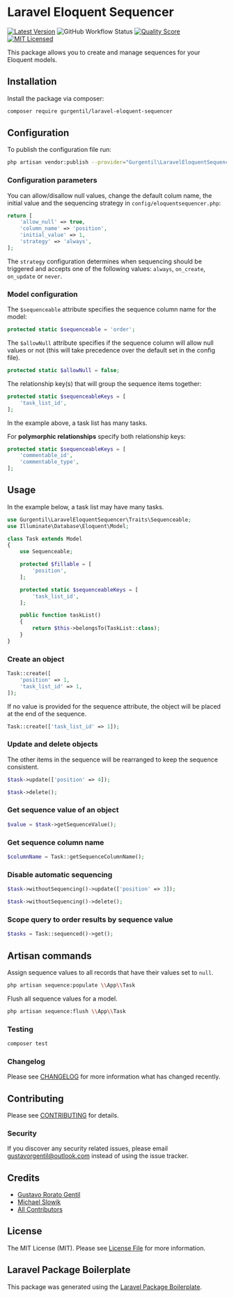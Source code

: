 # Laravel Eloquent Sequencer

[![Latest Version](https://img.shields.io/github/release/gurgentil/laravel-eloquent-sequencer.svg?style=flat-square)](https://github.com/gurgentil/laravel-eloquent-sequencer/releases)
![GitHub Workflow Status](https://img.shields.io/github/workflow/status/gurgentil/laravel-eloquent-sequencer/run-tests?label=tests)
[![Quality Score](https://img.shields.io/scrutinizer/g/gurgentil/laravel-eloquent-sequencer.svg?style=flat-square)](https://scrutinizer-ci.com/g/gurgentil/laravel-eloquent-sequencer)
[![MIT Licensed](https://img.shields.io/badge/license-MIT-brightgreen.svg?style=flat-square)](LICENSE.md)

This package allows you to create and manage sequences for your Eloquent models.

## Installation

Install the package via composer:

```bash
composer require gurgentil/laravel-eloquent-sequencer
```

## Configuration

To publish the configuration file run:

```bash
php artisan vendor:publish --provider="Gurgentil\LaravelEloquentSequencer\LaravelEloquentSequencerServiceProvider"
```

### Configuration parameters

You can allow/disallow null values, change the default colum name, the initial value and the sequencing strategy in `config/eloquentsequencer.php`:

```php
return [
    'allow_null' => true,
    'column_name' => 'position',
    'initial_value' => 1,
    'strategy' => 'always',
];
```

The `strategy` configuration determines when sequencing should be triggered and accepts one of the following values: `always`, `on_create`, `on_update` or `never`.


### Model configuration

The `$sequenceable` attribute specifies the sequence column name for the model:

```php
protected static $sequenceable = 'order';
```

The `$allowNull` attribute specifies if the sequence column will allow null values or not (this will take precedence over the default set in the config file).

```php
protected static $allowNull = false;
```

The relationship key(s) that will group the sequence items together:

```php
protected static $sequenceableKeys = [
    'task_list_id',
];
```


In the example above, a task list has many tasks.

For **polymorphic relationships** specify both relationship keys:

```php
protected static $sequenceableKeys = [
    'commentable_id',
    'commentable_type',
];
```

## Usage

In the example below, a task list may have many tasks.

``` php
use Gurgentil\LaravelEloquentSequencer\Traits\Sequenceable;
use Illuminate\Database\Eloquent\Model;

class Task extends Model
{
    use Sequenceable;

    protected $fillable = [
        'position',
    ];

    protected static $sequenceableKeys = [
        'task_list_id',
    ];

    public function taskList()
    {
        return $this->belongsTo(TaskList::class);
    }
}
```

### Create an object

```php
Task::create([
    'position' => 1,
    'task_list_id' => 1,
]);
```

If no value is provided for the sequence attribute, the object will be placed at the end of the sequence.

```php
Task::create(['task_list_id' => 1]);
```

### Update and delete objects

The other items in the sequence will be rearranged to keep the sequence consistent.

```php
$task->update(['position' => 4]);
```

```php
$task->delete();
```

### Get sequence value of an object

```php
$value = $task->getSequenceValue();
```

### Get sequence column name

```php
$columnName = Task::getSequenceColumnName();
```

### Disable automatic sequencing

```php
$task->withoutSequencing()->update(['position' => 3]);
```

```php
$task->withoutSequencing()->delete();
```

### Scope query to order results by sequence value

```php
$tasks = Task::sequenced()->get();
```

## Artisan commands

Assign sequence values to all records that have their values set to `null`.

```bash
php artisan sequence:populate \\App\\Task
```

Flush all sequence values for a model.

```bash
php artisan sequence:flush \\App\\Task
```

### Testing

``` bash
composer test
```

### Changelog

Please see [CHANGELOG](CHANGELOG.md) for more information what has changed recently.

## Contributing

Please see [CONTRIBUTING](CONTRIBUTING.md) for details.

### Security

If you discover any security related issues, please email gustavorgentil@outlook.com instead of using the issue tracker.

## Credits

- [Gustavo Rorato Gentil](https://github.com/gurgentil)
- [Michael Slowik](https://github.com/sl0wik)
- [All Contributors](../../contributors)

## License

The MIT License (MIT). Please see [License File](LICENSE.md) for more information.

## Laravel Package Boilerplate

This package was generated using the [Laravel Package Boilerplate](https://laravelpackageboilerplate.com).
